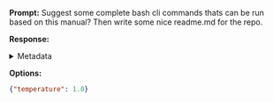 **Prompt:**
Suggest some complete bash cli commands thats can be run based on this manual? Then write some nice readme.md for the repo.

**Response:**


<details><summary>Metadata</summary>

- Duration: 103 ms
- Datetime: 2024-01-11T20:48:11.708453
- Model: dolphin-2.5-mixtral-8x7b

</details>

**Options:**
```json
{"temperature": 1.0}
```

